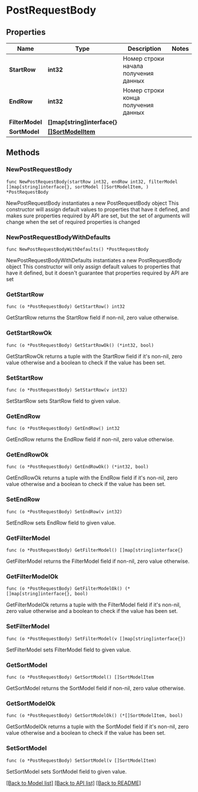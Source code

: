 # PostRequestBody

## Properties

Name | Type | Description | Notes
------------ | ------------- | ------------- | -------------
**StartRow** | **int32** | Номер строки начала получения данных | 
**EndRow** | **int32** | Номер строки конца получения данных | 
**FilterModel** | **[]map[string]interface{}** |  | 
**SortModel** | [**[]SortModelItem**](SortModelItem.md) |  | 

## Methods

### NewPostRequestBody

`func NewPostRequestBody(startRow int32, endRow int32, filterModel []map[string]interface{}, sortModel []SortModelItem, ) *PostRequestBody`

NewPostRequestBody instantiates a new PostRequestBody object
This constructor will assign default values to properties that have it defined,
and makes sure properties required by API are set, but the set of arguments
will change when the set of required properties is changed

### NewPostRequestBodyWithDefaults

`func NewPostRequestBodyWithDefaults() *PostRequestBody`

NewPostRequestBodyWithDefaults instantiates a new PostRequestBody object
This constructor will only assign default values to properties that have it defined,
but it doesn't guarantee that properties required by API are set

### GetStartRow

`func (o *PostRequestBody) GetStartRow() int32`

GetStartRow returns the StartRow field if non-nil, zero value otherwise.

### GetStartRowOk

`func (o *PostRequestBody) GetStartRowOk() (*int32, bool)`

GetStartRowOk returns a tuple with the StartRow field if it's non-nil, zero value otherwise
and a boolean to check if the value has been set.

### SetStartRow

`func (o *PostRequestBody) SetStartRow(v int32)`

SetStartRow sets StartRow field to given value.


### GetEndRow

`func (o *PostRequestBody) GetEndRow() int32`

GetEndRow returns the EndRow field if non-nil, zero value otherwise.

### GetEndRowOk

`func (o *PostRequestBody) GetEndRowOk() (*int32, bool)`

GetEndRowOk returns a tuple with the EndRow field if it's non-nil, zero value otherwise
and a boolean to check if the value has been set.

### SetEndRow

`func (o *PostRequestBody) SetEndRow(v int32)`

SetEndRow sets EndRow field to given value.


### GetFilterModel

`func (o *PostRequestBody) GetFilterModel() []map[string]interface{}`

GetFilterModel returns the FilterModel field if non-nil, zero value otherwise.

### GetFilterModelOk

`func (o *PostRequestBody) GetFilterModelOk() (*[]map[string]interface{}, bool)`

GetFilterModelOk returns a tuple with the FilterModel field if it's non-nil, zero value otherwise
and a boolean to check if the value has been set.

### SetFilterModel

`func (o *PostRequestBody) SetFilterModel(v []map[string]interface{})`

SetFilterModel sets FilterModel field to given value.


### GetSortModel

`func (o *PostRequestBody) GetSortModel() []SortModelItem`

GetSortModel returns the SortModel field if non-nil, zero value otherwise.

### GetSortModelOk

`func (o *PostRequestBody) GetSortModelOk() (*[]SortModelItem, bool)`

GetSortModelOk returns a tuple with the SortModel field if it's non-nil, zero value otherwise
and a boolean to check if the value has been set.

### SetSortModel

`func (o *PostRequestBody) SetSortModel(v []SortModelItem)`

SetSortModel sets SortModel field to given value.



[[Back to Model list]](../README.md#documentation-for-models) [[Back to API list]](../README.md#documentation-for-api-endpoints) [[Back to README]](../README.md)


